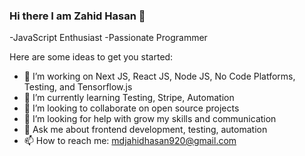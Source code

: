### Hi there I am Zahid Hasan 👋
-JavaScript Enthusiast
-Passionate Programmer

Here are some ideas to get you started:

- 🔭 I’m working on Next JS, React JS, Node JS, No Code Platforms, Testing, and Tensorflow.js
- 🌱 I’m currently learning Testing, Stripe, Automation
- 👯 I’m looking to collaborate on open source projects
- 🤔 I’m looking for help with grow my skills and communication
- 💬 Ask me about frontend development, testing, automation
- 📫 How to reach me: mdjahidhasan920@gmail.com
